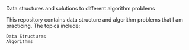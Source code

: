 Data structures and solutions to different algorithm problems

This repository contains data structure and algorithm problems that I am practicing. The topics include:

    Data Structures
    Algorithms
   
